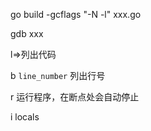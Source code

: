 go build -gcflags "-N -l" xxx.go

gdb xxx

l=>列出代码

b `line_number` 列出行号

r 运行程序，在断点处会自动停止

i locals
